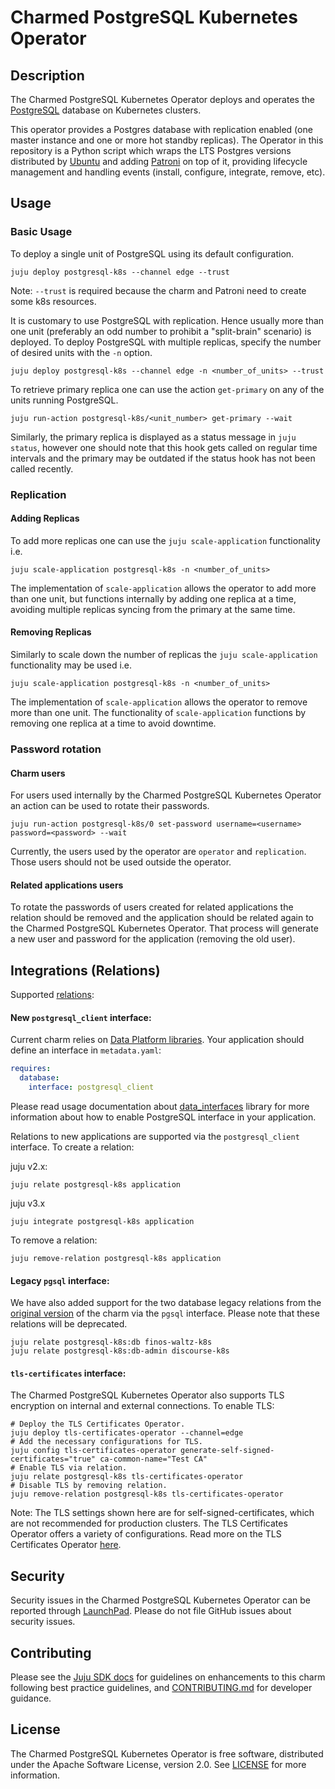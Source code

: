 # Charmed PostgreSQL Kubernetes Operator

## Description

The Charmed PostgreSQL Kubernetes Operator deploys and operates the
[PostgreSQL](https://www.postgresql.org/about/) database on Kubernetes clusters.

This operator provides a Postgres database with replication enabled (one master instance and one or
more hot standby replicas). The Operator in this repository is a Python script which wraps the LTS
Postgres versions distributed by [Ubuntu](https://hub.docker.com/r/ubuntu/postgres) and adding
[Patroni](https://github.com/zalando/patroni) on top of it, providing lifecycle management and
handling events (install, configure, integrate, remove, etc).

## Usage

### Basic Usage

To deploy a single unit of PostgreSQL using its default configuration.

```shell
juju deploy postgresql-k8s --channel edge --trust
```

Note: `--trust` is required because the charm and Patroni need to create some k8s resources.

It is customary to use PostgreSQL with replication. Hence usually more than one unit (preferably an
odd number to prohibit a "split-brain" scenario) is deployed. To deploy PostgreSQL with multiple
replicas, specify the number of desired units with the `-n` option.

```shell
juju deploy postgresql-k8s --channel edge -n <number_of_units> --trust
```

To retrieve primary replica one can use the action `get-primary` on any of the units running
PostgreSQL.

```shell
juju run-action postgresql-k8s/<unit_number> get-primary --wait
```

Similarly, the primary replica is displayed as a status message in `juju status`, however one
should note that this hook gets called on regular time intervals and the primary may be outdated if
the status hook has not been called recently.

### Replication

#### Adding Replicas

To add more replicas one can use the `juju scale-application` functionality i.e.

```shell
juju scale-application postgresql-k8s -n <number_of_units>
```

The implementation of `scale-application` allows the operator to add more than one unit, but
functions internally by adding one replica at a time, avoiding multiple replicas syncing from the
primary at the same time.

#### Removing Replicas

Similarly to scale down the number of replicas the `juju scale-application` functionality may be
used i.e.

```shell
juju scale-application postgresql-k8s -n <number_of_units>
```

The implementation of `scale-application` allows the operator to remove more than one unit. The
functionality of `scale-application` functions by removing one replica at a time to avoid downtime.

### Password rotation

#### Charm users

For users used internally by the Charmed PostgreSQL Kubernetes Operator an action can be used to
rotate their passwords.

```shell
juju run-action postgresql-k8s/0 set-password username=<username> password=<password> --wait
```

Currently, the users used by the operator are `operator` and `replication`. Those users should not
be used outside the operator.

#### Related applications users

To rotate the passwords of users created for related applications the relation should be removed
and the application should be related again to the Charmed PostgreSQL Kubernetes Operator. That
process will generate a new user and password for the application (removing the old user).

## Integrations (Relations)

Supported [relations](https://juju.is/docs/olm/relations):

#### New `postgresql_client` interface:

Current charm relies on [Data Platform libraries](https://charmhub.io/data-platform-libs). Your
application should define an interface in `metadata.yaml`:

```yaml
requires:
  database:
    interface: postgresql_client
```

Please read usage documentation about
[data_interfaces](https://charmhub.io/data-platform-libs/libraries/data_interfaces) library for
more information about how to enable PostgreSQL interface in your application.

Relations to new applications are supported via the `postgresql_client` interface. To create a
relation:

juju v2.x:

```shell
juju relate postgresql-k8s application
```

juju v3.x

```shell
juju integrate postgresql-k8s application
```

To remove a relation:

```shell
juju remove-relation postgresql-k8s application
```

#### Legacy `pgsql` interface:

We have also added support for the two database legacy relations from the
[original version](https://launchpad.net/charm-k8s-postgresql) of the charm via the `pgsql`
interface. Please note that these relations will be deprecated.

```shell
juju relate postgresql-k8s:db finos-waltz-k8s
juju relate postgresql-k8s:db-admin discourse-k8s
```

#### `tls-certificates` interface:

The Charmed PostgreSQL Kubernetes Operator also supports TLS encryption on internal and external
connections. To enable TLS:

```shell
# Deploy the TLS Certificates Operator. 
juju deploy tls-certificates-operator --channel=edge
# Add the necessary configurations for TLS.
juju config tls-certificates-operator generate-self-signed-certificates="true" ca-common-name="Test CA" 
# Enable TLS via relation.
juju relate postgresql-k8s tls-certificates-operator
# Disable TLS by removing relation.
juju remove-relation postgresql-k8s tls-certificates-operator
```

Note: The TLS settings shown here are for self-signed-certificates, which are not recommended for
production clusters. The TLS Certificates Operator offers a variety of configurations. Read more on
the TLS Certificates Operator [here](https://charmhub.io/tls-certificates-operator).

## Security

Security issues in the Charmed PostgreSQL Kubernetes Operator can be reported through
[LaunchPad](https://wiki.ubuntu.com/DebuggingSecurity#How%20to%20File). Please do not file GitHub
issues about security issues.

## Contributing

Please see the [Juju SDK docs](https://juju.is/docs/sdk) for guidelines on enhancements to this
charm following best practice guidelines, and
[CONTRIBUTING.md](https://github.com/canonical/postgresql-k8s-operator/blob/main/CONTRIBUTING.md)
for developer guidance.

## License

The Charmed PostgreSQL Kubernetes Operator is free software, distributed under the Apache Software
License, version 2.0. See
[LICENSE](https://github.com/canonical/postgresql-k8s-operator/blob/main/LICENSE) for more
information.
